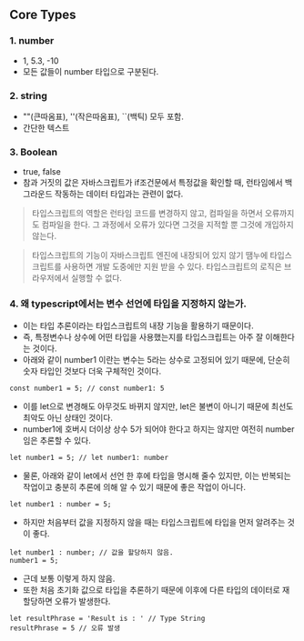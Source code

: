 ## Core Types

### 1. number
- 1, 5.3, -10 
- 모든 값들이 number 타입으로 구분된다.

### 2. string
- ""(큰따옴표), ''(작은따옴표), ``(백틱) 모두 포함.
- 간단한 텍스트

### 3. Boolean
- true, false 
- 참과 거짓의 값은 자바스크립트가 if조건문에서 특정값을 확인할 때, 런타임에서 백그라운드 작동하는 데이터 타입과는 관련이 없다.

> 타입스크립트의 역할은 런타임 코드를 변경하지 않고, 컴파일을 하면서 오류까지도 컴파일을 한다. 그 과정에서 오류가 있다면 그것을 지적할 뿐 그것에 개입하지 않는다.

> 타입스크립트의 기능이 자바스크립트 엔진에 내장되어 있지 않기 땜누에 타입스크립트를 사용하면 개발 도중에만 지원 받을 수 있다. 타입스크립트의 로직은 브라우저에서 실행할 수 없다.

### 4. 왜 typescript에서는 변수 선언에 타입을 지정하지 않는가.

- 이는 타입 추론이라는 타입스크립트의 내장 기능을 활용하기 때문이다.
- 즉, 특정변수나 상수에 어떤 타입을 사용했는지를 타입스크립트는 아주 잘 이해한다는 것이다.
- 아래와 같이 number1 이란는 변수는 5라는 상수로 고정되어 있기 때문에, 단순히 숫자 타입인 것보다 더욱 구체적인 것이다.

```
const number1 = 5; // const number1: 5
```
- 이를 let으로 변경해도 아무것도 바뀌지 않지만, let은 불변이 아니기 때문에 최선도 최악도 아닌 상태인 것이다. 
- number1에 호버시 더이상 상수 5가 되어야 한다고 하지는 않지만 여전히 number임은 추론할 수 있다.
```
let number1 = 5; // let number1: number
```
- 물론, 아래와 같이 let에서 선언 한 후에 타입을 명시해 줄수 있지만, 이는 반복되는 작업이고 충분히 추론에 의해 알 수 있기 때문에 좋은 작업이 아니다.
```
let number1 : number = 5;
```
- 하지만 처음부터 값을 지정하지 않을 때는 타입스크립트에 타입을 먼저 알려주는 것이 좋다.
```
let number1 : number; // 값을 할당하지 않음.
number1 = 5;
```
- 근데 보통 이렇게 하지 않음.
- 또한 처음 초기화 값으로 타입을 추론하기 때문에 이후에 다른 타입의 데이터로 재할당하면 오류가 발생한다.
```
let resultPhrase = 'Result is : ' // Type String
resultPhrase = 5 // 오류 발생
```